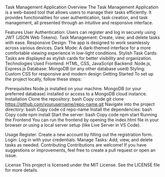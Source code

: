 Task Management Application
Overview
The Task Management Application is a web-based tool that allows users to manage their tasks efficiently. It provides functionalities for user authentication, task creation, and task management, all presented through an intuitive and responsive interface.

Features
User Authentication: Users can register and log in securely using JWT (JSON Web Tokens).
Task Management: Create, view, and delete tasks with ease.
Responsive Design: The app is designed to work seamlessly across various devices.
Dark Mode: A dark-themed interface for a more comfortable viewing experience in low-light conditions.
Stylish Task Cards: Tasks are displayed as stylish cards for better visibility and organization.
Technologies Used
Frontend: HTML, CSS, JavaScript
Backend: Node.js, Express.js
Database: MongoDB (or any other database used)
Styling: Custom CSS for responsive and modern design
Getting Started
To set up the project locally, follow these steps:

Prerequisites
Node.js installed on your machine.
MongoDB (or your preferred database) installed or access to a MongoDB cloud instance.
Installation
Clone the repository:
bash
Copy code
git clone https://github.com/yourusername/repo-name.git
Navigate into the project directory:
bash
Copy code
cd repo-name
Install the dependencies:
bash
Copy code
npm install
Start the server:
bash
Copy code
npm start
Running the Frontend
You can run the frontend by opening the index.html file in your browser or using a local server setup (like Live Server in VS Code).

Usage
Register: Create a new account by filling out the registration form.
Login: Log in with your credentials.
Manage Tasks: Add, view, and delete tasks as needed.
Contributing
Contributions are welcome! If you have suggestions or improvements, feel free to create a pull request or open an issue.

License
This project is licensed under the MIT License. See the LICENSE file for more details.

